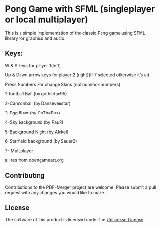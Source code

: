 
# Pong Game with SFML (singleplayer or local multiplayer)

This is a simple implementation of the classic Pong game using SFML library for graphics and audio.

## Keys:

W & S keys for player 1(left)

Up & Down arrow keys for player 2 (right)(if 7 selected otherwise it's ai)

Press Numbers For change Skins (not numlock numbers)
    
1-football Ball (by gothicfan95)

2-Cannonball (by Dansevenstar)

3-Egg Blast (by OnTheBus)

4-Sky background (by PauR)

5-Background Night (by Alekei)

6-Starfield background (by Sauer2)

7- Multiplayer

all res from opengameart.org

## Contributing

Contributions to the PDF-Merger project are welcome. Please submit a pull request with any changes you would like to make.

## License
The software of this product is licensed under the [Unlicense License](LICENSE).
